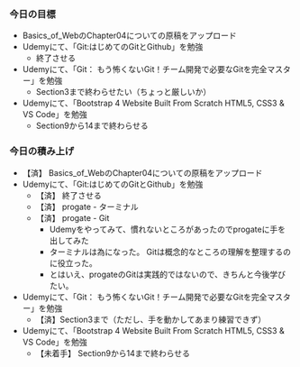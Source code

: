### 今日の目標
- Basics_of_WebのChapter04についての原稿をアップロード
- Udemyにて、「Git:はじめてのGitとGithub」を勉強
  - 終了させる
- Udemyにて、「Git： もう怖くないGit！チーム開発で必要なGitを完全マスター」を勉強
  - Section3まで終わらせたい（ちょっと厳しいか）
- Udemyにて、「Bootstrap 4 Website Built From Scratch HTML5, CSS3 & VS Code」を勉強
  - Section9から14まで終わらせる
  
### 今日の積み上げ
- 【済】 Basics_of_WebのChapter04についての原稿をアップロード
- Udemyにて、「Git:はじめてのGitとGithub」を勉強
  - 【済】 終了させる
  - 【済】 progate - ターミナル
  - 【済】 progate - Git
    - Udemyをやってみて、慣れないところがあったのでprogateに手を出してみた
    - ターミナルは為になった。 Gitは概念的なところの理解を整理するのに役立った。
    - とはいえ、progateのGitは実践的ではないので、きちんと今後学びたい。
- Udemyにて、「Git： もう怖くないGit！チーム開発で必要なGitを完全マスター」を勉強
  - 【済】Section3まで（ただし、手を動かしてあまり練習できず）
- Udemyにて、「Bootstrap 4 Website Built From Scratch HTML5, CSS3 & VS Code」を勉強
  - 【未着手】 Section9から14まで終わらせる
